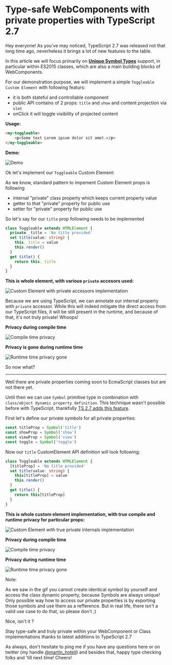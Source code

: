 # Type-safe WebComponents with private properties with TypeScript 2.7

Hey everyone! As you've may noticed, TypeScript 2.7 was released not that long time ago, neverheless it brings a lot of new features to the table.

In this article we will focus primarily on [**Unique Symbol Types**](https://github.com/Microsoft/TypeScript/pull/15473) support, in particular within ES2015 classes, which are also a main building blocks of WebComponents.

For our demonstration purpose, we will implement a simple `Toggleable Custom Element` with following featurs:

* it is both stateful and controllable component
* public API contains of 2 props: `title` and `show` and content projection via `slot`
* onClick it will toggle visibility of projected content

**Usage:**

```html
<my-toggleable>
    <p>Some text Lorem ipsum dolor sit amet.</p>
</my-toggleable>
```

**Demo:**

![Demo](./img/demo.gif)

Ok let's implement our `Toggleable` Custom Element:

As we know, standard pattern to impement Custom Element props is following

* internal "private" class property which keeps current property value
* getter to that "private" property for public use
* setter for "private" property for public use

So let's say for our `title` prop following needs to be implemented

```ts
class Toggleable extends HTMLElement {
  private _title = 'No title provided'
  set title(value: string) {
    this._title = value
    this.render()
  }
  get title() {
    return this._title
  }
}
```

**This is whole element, with various `private` accesors used:**

![Custom Element with private accessors implementation](./img/toggleable-component-private-accessors.png)

Because we are using TypeScript, we can annotate our internal property with `private` accessor. While this will indeed mitigate the direct access from our TypeScript files, it will be still present in the runtime, and because of that, it's not truly private! Whoops!

**Privacy during compile time**

![Compile time privacy](./img/toggleable-component-private-accessors-IDE.gif)

**Privacy is gone during runtime time**

![Runtime time privacy gone](./img/toggleable-component-private-accessors-Runtime.gif)

So now what?

---

Well there are private properties coming soon to EcmaScript classes but are not there yet.

Until then we can use `Symbol` primitive type in combination with `class/object dynamic property definition`. This technique wasn't possible before with TypeScript, thankfully [TS 2.7 adds this feature](https://github.com/Microsoft/TypeScript/pull/15473).

First let's define our private symbols for all private properties:

```ts
const titleProp = Symbol('title')
const showProp = Symbol('show')
const viewProp = Symbol('view')
const toggle = Symbol('toggle')
```

Now our `title` CustomElement API definition will look following:

```ts
class Toggleable extends HTMLElement {
  [titleProp] = 'No title provided'
  set title(value: string) {
    this[titleProp] = value
    this.render()
  }
  get title() {
    return this[titleProp]
  }
}
```

**This is whole custom element implementation, with true compile and runtime privacy for particular props:**

![Custom Element with true private internals implementation](./img/toggleable-component-private-symbols.png)

**Privacy during compile time**

![Compile time privacy](./img/toggleable-component-private-symbols-IDE.gif)

**Privacy during runtime time**

![Runtime time privacy gone](./img/toggleable-component-private-symbols-Runtime.gif)

Note:

As we saw in the gif you cannot create identical symbol by yourself and access the class dynamic property, because Symbols are always unique! Only possible way how to access our private properties is by exporting those symbols and use them as a refference. But in real life, there isn't a valid use case to do that, so please don't ;)

Nice, isn't it ?

Stay type-safe and truly private within your WebComponent or Class implementations thanks to latest additions to TypeScript 2.7

As always, don't hesitate to ping me if you have any questions here or on twitter (my handle [@martin_hotell](https://twitter.com/martin_hotell)) and besides that, happy type checking folks and 'till next time! Cheers!
